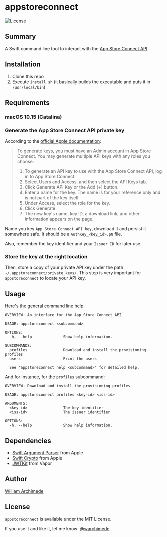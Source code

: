 # appstoreconnect

[![License](https://img.shields.io/github/license/warchimede/appstoreconnect)](https://github.com/warchimede/appstoreconnect)

## Summary

A Swift command line tool to interact with the [App Store Connect API](https://developer.apple.com/app-store-connect/api/).

## Installation

1. Clone this repo
2. Execute `install.sh` (it basically builds the executable and puts it in `/usr/local/bin`)

## Requirements

### macOS 10.15 (Catalina)

### Generate the App Store Connect API private key

According to the [official Apple documentation](https://developer.apple.com/documentation/appstoreconnectapi/creating_api_keys_for_app_store_connect_api):
> To generate keys, you must have an Admin account in App Store Connect. You may generate multiple API keys with any roles you choose.
> 1. To generate an API key to use with the App Store Connect API, log in to App Store Connect.
> 2. Select Users and Access, and then select the API Keys tab.
> 3. Click Generate API Key or the Add (+) button.
> 4. Enter a name for the key. The name is for your reference only and is not part of the key itself.
> 5. Under Access, select the role for the key.
> 6. Click Generate.
> 7. The new key's name, key ID, a download link, and other information appears on the page.

Name you key `App Store Connect API key`, download it and persist it somewhere safe.
It should be a `AuthKey_<key_id>.p8` file.

Also, remember the key identifier and your `Issuer ID` for later use.

### Store the key at the right location

Then, store a copy of your private API key under the path `~/.appstoreconnect/private_keys/`.
This step is very important for `appstoreconnect` to locate your API key.

## Usage

Here's the general command line help:
```
OVERVIEW: An interface for the App Store Connect API

USAGE: appstoreconnect <subcommand>

OPTIONS:
  -h, --help              Show help information.

SUBCOMMANDS:
  profiles                Download and install the provisioning profiles
  users                   Print the users

  See 'appstoreconnect help <subcommand>' for detailed help.
```

And for instance, for the `profiles` subcommand:
```
OVERVIEW: Download and install the provisioning profiles

USAGE: appstoreconnect profiles <key-id> <iss-id>

ARGUMENTS:
  <key-id>                The key identifier
  <iss-id>                The issuer identifier

OPTIONS:
  -h, --help              Show help information.
```

## Dependencies

- [Swift Argument Parser](https://github.com/apple/swift-argument-parser) from Apple
- [Swift Crypto](https://github.com/apple/swift-crypto) from Apple
- [JWTKit](https://github.com/vapor/jwt-kit) from Vapor

## Author

[William Archimede](http://twitter.com/warchimede)

## License
`appstoreconnect` is available under the MIT License.

If you use it and like it, let me know: [@warchimede](http://twitter.com/warchimede)